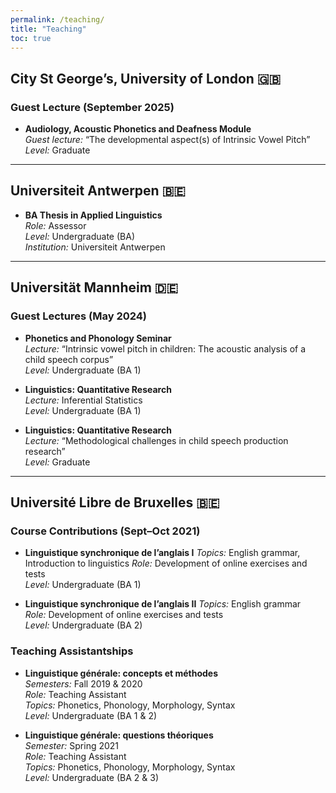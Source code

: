 ```yaml
---
permalink: /teaching/
title: "Teaching"
toc: true
---
```


## City St George’s, University of London 🇬🇧

### Guest Lecture (September 2025)

- **Audiology, Acoustic Phonetics and Deafness Module**  
  *Guest lecture:* “The developmental aspect(s) of Intrinsic Vowel Pitch”  
  *Level:* Graduate  

---

## Universiteit Antwerpen 🇧🇪

- **BA Thesis in Applied Linguistics**  
  *Role:* Assessor  
  *Level:* Undergraduate (BA)  
  *Institution:* Universiteit Antwerpen

---

## Universität Mannheim 🇩🇪

### Guest Lectures (May 2024)

- **Phonetics and Phonology Seminar**  
  *Lecture:* “Intrinsic vowel pitch in children: The acoustic analysis of a child speech corpus”  
  *Level:* Undergraduate (BA 1)

- **Linguistics: Quantitative Research**  
  *Lecture:* Inferential Statistics  
  *Level:* Undergraduate (BA 1)

- **Linguistics: Quantitative Research**  
  *Lecture:* “Methodological challenges in child speech production research”  
  *Level:* Graduate

---

## Université Libre de Bruxelles 🇧🇪

### Course Contributions (Sept–Oct 2021)

- **Linguistique synchronique de l’anglais I**
  *Topics:* English grammar, Introduction to linguistics
  *Role:* Development of online exercises and tests  
  *Level:* Undergraduate (BA 1)

- **Linguistique synchronique de l’anglais II**
  *Topics:* English grammar  
  *Role:* Development of online exercises and tests  
  *Level:* Undergraduate (BA 2)

### Teaching Assistantships

- **Linguistique générale: concepts et méthodes**  
  *Semesters:* Fall 2019 & 2020  
  *Role:* Teaching Assistant  
  *Topics:* Phonetics, Phonology, Morphology, Syntax  
  *Level:* Undergraduate (BA 1 & 2)

- **Linguistique générale: questions théoriques**  
  *Semester:* Spring 2021  
  *Role:* Teaching Assistant  
  *Topics:* Phonetics, Phonology, Morphology, Syntax  
  *Level:* Undergraduate (BA 2 & 3)
